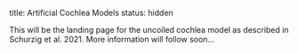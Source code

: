 title: Artificial Cochlea Models
status: hidden

This will be the landing page for the uncoiled cochlea model as described in Schurzig et al. 2021. More information will follow soon...
